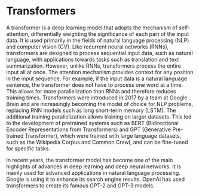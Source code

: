 # Transformers

A transformer is a deep learning model that adopts the mechanism of self-attention, differentially weighting the significance of each part of the input data. It is used primarily in the fields of natural language processing (NLP) and computer vision (CV).
Like recurrent neural networks (RNNs), transformers are designed to process sequential input data, such as natural language, with applications towards tasks such as translation and text summarization. 
However, unlike RNNs, transformers process the entire input all at once. The attention mechanism provides context for any position in the input sequence. For example, if the input data is a natural language sentence,
the transformer does not have to process one word at a time. This allows for more parallelization than RNNs and therefore reduces training times.
Transformers were introduced in 2017 by a team at Google Brain and are increasingly becoming the model of choice for NLP problems, replacing RNN models such as long short-term memory (LSTM). The additional training parallelization allows training on larger datasets.
This led to the development of pretrained systems such as BERT (Bidirectional Encoder Representations from Transformers) and GPT (Generative Pre-trained Transformer), which were trained with large language datasets, such as the Wikipedia Corpus and Common Crawl, and can be fine-tuned for specific tasks.

In recent years, the transformer model has become one of the main highlights of advances in deep learning and deep neural networks. It is mainly used for advanced applications in natural language processing. Google is using it to enhance its search engine results. 
OpenAI has used transformers to create its famous GPT-2 and GPT-3 models.
